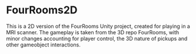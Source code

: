 # FourRooms2D
This is a 2D version of the FourRooms Unity project, created for playing in a MRI scanner.
The gameplay is taken from the 3D repo FourRooms, with minor changes accounting for player control, the 3D nature of pickups and other gameobject interactions.
